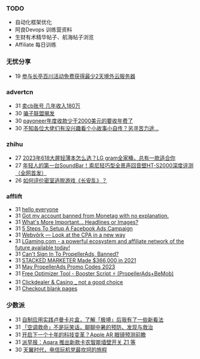 ### TODO
-  自动化框架优化
-  阿良Devops 训练营资料
-  生财有术精华帖子、航海帖子浏览
-  Affiliate 每日训练

### 无忧分享
<!-- ruyo:START -->
-  19 [参与长亭百川活动免费获得最少2天境外云服务器](https://51.ruyo.net/18392.html)<!-- ruyo:END -->

### advertcn
<!-- advertcn:START -->
-  31 [卖cb账号 几年收入180万](https://www.advertcn.com/forum.php?mod=viewthread&tid=110634)
-  30 [骗子联盟揭发](https://www.advertcn.com/forum.php?mod=viewthread&tid=110631)
-  30 [payoneer年度收款少于2000美元的要收年费了](https://www.advertcn.com/forum.php?mod=viewthread&tid=110619)
-  30 [不知各位大佬们有没兴趣看个小故事小自传？另寻苦力途...](https://www.advertcn.com/forum.php?mod=viewthread&tid=110618)<!-- advertcn:END -->

### zhihu
<!-- zhihu:START -->
-  27 [2023年618大屏轻薄本怎么选？LG gram全家桶，总有一款适合你](http://zhuanlan.zhihu.com/p/632641888?utm_campaign=rss&utm_medium=rss&utm_source=rss&utm_content=title)
-  27 [年轻人的第一台SoundBar！索尼轻巧型全景声回音壁HT-S2000深度评测（全网首发）](http://zhuanlan.zhihu.com/p/630990296?utm_campaign=rss&utm_medium=rss&utm_source=rss&utm_content=title)
-  26 [如何评价密室逃脱游戏《长安乱》？](http://www.zhihu.com/question/563950552/answer/3045961312?utm_campaign=rss&utm_medium=rss&utm_source=rss&utm_content=title)<!-- zhihu:END -->

### afflift
<!-- afflift:START -->
-  31 [hello everyone](https://afflift.com/f/threads/hello-everyone.11036/?utm_source=rss&utm_medium=rss)
-  31 [Got my account banned from Monetag with no explanation.](https://afflift.com/f/threads/got-my-account-banned-from-monetag-with-no-explanation.11023/?utm_source=rss&utm_medium=rss)
-  31 [What&#39;s More Important... Headlines or Images?](https://afflift.com/f/threads/whats-more-important-headlines-or-images.11037/?utm_source=rss&utm_medium=rss)
-  31 [5 Steps To Setup A Facebook Ads Campaign](https://afflift.com/f/threads/5-steps-to-setup-a-facebook-ads-campaign.11002/?utm_source=rss&utm_medium=rss)
-  31 [Webvõrk — Look at the CPA in a new way](https://afflift.com/f/threads/webv%C3%B5rk-%E2%80%94-look-at-the-cpa-in-a-new-way.2820/?utm_source=rss&utm_medium=rss)
-  31 [LGaming.com - a powerful ecosystem and affiliate network of the future available today!](https://afflift.com/f/threads/lgaming-com-a-powerful-ecosystem-and-affiliate-network-of-the-future-available-today.10618/?utm_source=rss&utm_medium=rss)
-  31 [Can&#39;t Sign In To PropellerAds, Banned?](https://afflift.com/f/threads/cant-sign-in-to-propellerads-banned.11035/?utm_source=rss&utm_medium=rss)
-  31 [STACKED MARKETER Made $366,000 in 2021](https://afflift.com/f/threads/stacked-marketer-made-366-000-in-2021.8183/?utm_source=rss&utm_medium=rss)
-  31 [May PropellerAds Promo Codes 2023](https://afflift.com/f/threads/may-propellerads-promo-codes-2023.10871/?utm_source=rss&utm_medium=rss)
-  31 [Free Optimizer Tool - Booster Script ⚡ &lpar;PropellerAds+BeMob&rpar;](https://afflift.com/f/threads/free-optimizer-tool-booster-script-%E2%9A%A1-propellerads-bemob.10601/?utm_source=rss&utm_medium=rss)
-  31 [Clickdealer &amp; Casino _ not a good choice](https://afflift.com/f/threads/clickdealer-casino-_-not-a-good-choice.11031/?utm_source=rss&utm_medium=rss)
-  31 [Checkout blank pages](https://afflift.com/f/threads/checkout-blank-pages.10811/?utm_source=rss&utm_medium=rss)<!-- afflift:END -->

### 少数派
<!-- sspai:START -->
-  31 [自制应用实践卢曼卡片盒，了解「极境」后我有了一些新看法](https://sspai.com/post/79895)
-  31 [「空调救命」不是玩笑话，聊聊中暑的预防、发现与救治](https://sspai.com/post/74761)
-  31 [开启下一个十年的科技变革？Apple AR 眼镜预测前瞻](https://sspai.com/post/80084)
-  31 [派早报：Aqara 推出新款卡农智能墙壁开关 Z1 等](https://sspai.com/post/80087)
-  30 [天翼时代，电信玩机党最坎坷的旅程](https://sspai.com/prime/story/vintage-tech-stories-cmda-phones)<!-- sspai:END -->
